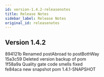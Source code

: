 ```yaml
---
id: version-1.4.2-releasenotes
title: Release Notes
sidebar_label: Release Notes
original_id: releasenotes
---
```


## Version 1.4.2
894121b Renamed postAbroad to postBothWay</br>
15a3c59 Deleted version backup of pom</br>
1f58a9a Quality gate code smells fixed</br>
fe84aca new snapshot pom 1.4.1-SNAPSHOT</br>